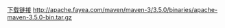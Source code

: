  

[下载链接](http://apache.fayea.com/maven/maven-3/3.5.0/binaries/apache-maven-3.5.0-bin.tar.gz)
http://apache.fayea.com/maven/maven-3/3.5.0/binaries/apache-maven-3.5.0-bin.tar.gz
